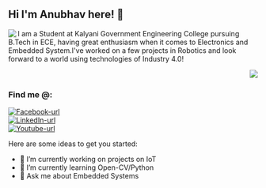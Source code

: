 ## Hi I'm Anubhav here! 👋
<kbd><img align=left src="https://github.com/anubhav666/anubhav666/assets/56502015/cab37978-c90c-49b7-b07b-3ccfebbb2959"></kbd>

I am a Student at Kalyani Government Engineering College pursuing B.Tech in ECE, having great enthusiasm when it comes to Electronics and Embedded System.I've worked on a few projects in Robotics and look forward to a world using technologies of Industry 4.0!
<!--
**anubhav666/anubhav666** is a ✨ _special_ ✨ repository because its `README.md` (this file) appears on your GitHub profile.
-->
<img align=right src="https://github-readme-stats.vercel.app/api/top-langs/?username=anubhav666&layout=pie&theme=transparent&show_icons=true"><br>

### Find me @:
<a href="https://www.facebook.com/anubhav.dutta.792"><img src="https://img.shields.io/badge/Facebook--white?style=for-the-badge&logo=Youtube&logoColor=white&labelColor=blue" alt="Facebook-url"></a></br>
<a href="https://www.linkedin.com/in/anubhav-dutta-408368191/"><img src="https://img.shields.io/badge/LinkedIn--lightblue?style=for-the-badge&logo=LinkedIn&logoColor=lightblue&labelColor=grey" alt="LinkedIn-url"></a></br>
<a href="https://www.youtube.com/@framework5880/"><img src="https://img.shields.io/badge/Youtube--red?style=for-the-badge&logo=Youtube&logoColor=red&labelColor=lightgrey" alt="Youtube-url"></a></br>

Here are some ideas to get you started:

- 🔭 I’m currently working on projects on IoT 
- 🌱 I’m currently learning Open-CV/Python
- 💬 Ask me about Embedded Systems

